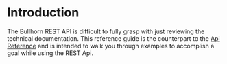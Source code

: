 # Introduction

The Bullhorn REST API is difficult to fully grasp with just reviewing the technical documentation.  This reference guide is the counterpart to the [Api Reference](/) and is intended to walk you through examples to accomplish a goal while using the REST Api.
